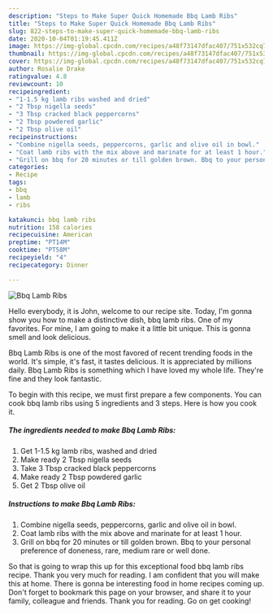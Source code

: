 ```yaml
---
description: "Steps to Make Super Quick Homemade Bbq Lamb Ribs"
title: "Steps to Make Super Quick Homemade Bbq Lamb Ribs"
slug: 822-steps-to-make-super-quick-homemade-bbq-lamb-ribs
date: 2020-10-04T01:19:45.411Z
image: https://img-global.cpcdn.com/recipes/a48f73147dfac407/751x532cq70/bbq-lamb-ribs-recipe-main-photo.jpg
thumbnail: https://img-global.cpcdn.com/recipes/a48f73147dfac407/751x532cq70/bbq-lamb-ribs-recipe-main-photo.jpg
cover: https://img-global.cpcdn.com/recipes/a48f73147dfac407/751x532cq70/bbq-lamb-ribs-recipe-main-photo.jpg
author: Rosalie Drake
ratingvalue: 4.8
reviewcount: 10
recipeingredient:
- "1-1.5 kg lamb ribs washed and dried"
- "2 Tbsp nigella seeds"
- "3 Tbsp cracked black peppercorns"
- "2 Tbsp powdered garlic"
- "2 Tbsp olive oil"
recipeinstructions:
- "Combine nigella seeds, peppercorns, garlic and olive oil in bowl."
- "Coat lamb ribs with the mix above and marinate for at least 1 hour."
- "Grill on bbq for 20 minutes or till golden brown. Bbq to your personal preference of doneness, rare, medium rare or well done."
categories:
- Recipe
tags:
- bbq
- lamb
- ribs

katakunci: bbq lamb ribs 
nutrition: 158 calories
recipecuisine: American
preptime: "PT14M"
cooktime: "PT58M"
recipeyield: "4"
recipecategory: Dinner

---
```



![Bbq Lamb Ribs](https://img-global.cpcdn.com/recipes/a48f73147dfac407/751x532cq70/bbq-lamb-ribs-recipe-main-photo.jpg)

Hello everybody, it is John, welcome to our recipe site. Today, I'm gonna show you how to make a distinctive dish, bbq lamb ribs. One of my favorites. For mine, I am going to make it a little bit unique. This is gonna smell and look delicious.

Bbq Lamb Ribs is one of the most favored of recent trending foods in the world. It's simple, it's fast, it tastes delicious. It is appreciated by millions daily. Bbq Lamb Ribs is something which I have loved my whole life. They're fine and they look fantastic.




To begin with this recipe, we must first prepare a few components. You can cook bbq lamb ribs using 5 ingredients and 3 steps. Here is how you cook it.

<!--inarticleads1-->

##### The ingredients needed to make Bbq Lamb Ribs:

1. Get 1-1.5 kg lamb ribs, washed and dried
1. Make ready 2 Tbsp nigella seeds
1. Take 3 Tbsp cracked black peppercorns
1. Make ready 2 Tbsp powdered garlic
1. Get 2 Tbsp olive oil




<!--inarticleads2-->

##### Instructions to make Bbq Lamb Ribs:

1. Combine nigella seeds, peppercorns, garlic and olive oil in bowl.
1. Coat lamb ribs with the mix above and marinate for at least 1 hour.
1. Grill on bbq for 20 minutes or till golden brown. Bbq to your personal preference of doneness, rare, medium rare or well done.




So that is going to wrap this up for this exceptional food bbq lamb ribs recipe. Thank you very much for reading. I am confident that you will make this at home. There is gonna be interesting food in home recipes coming up. Don't forget to bookmark this page on your browser, and share it to your family, colleague and friends. Thank you for reading. Go on get cooking!
